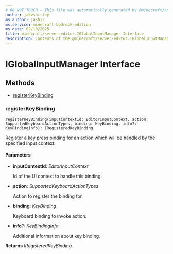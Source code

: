 ```yaml
---
# DO NOT TOUCH — This file was automatically generated by @minecraft/api-docs-generator, to report problems file an issue at https://github.com/Mojang/minecraft-scripting-libraries
author: jakeshirley
ms.author: jashir
ms.service: minecraft-bedrock-edition
ms.date: 02/10/2025
title: minecraft/server-editor.IGlobalInputManager Interface
description: Contents of the @minecraft/server-editor.IGlobalInputManager class.
---
```

# IGlobalInputManager Interface

## Methods
- [registerKeyBinding](#registerkeybinding)

### **registerKeyBinding**
`
registerKeyBinding(inputContextId: EditorInputContext, action: SupportedKeyboardActionTypes, binding: KeyBinding, info?: KeyBindingInfo): IRegisteredKeyBinding
`

Register a key press binding for an action which will be handled by the specified input context.

#### **Parameters**
- **inputContextId**: *EditorInputContext*
  
  Id of the UI context to handle this binding.
- **action**: *SupportedKeyboardActionTypes*
  
  Action to register the binding for.
- **binding**: *KeyBinding*
  
  Keyboard binding to invoke action.
- **info**?: *KeyBindingInfo*
  
  Additional information about key binding.

**Returns** *IRegisteredKeyBinding*
